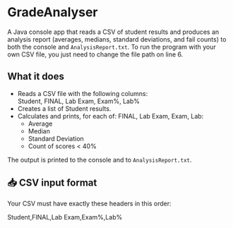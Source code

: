 # GradeAnalyser

A Java console app that reads a CSV of student results and produces an analysis report (averages, medians, standard deviations, and fail counts) to both the console and `AnalysisReport.txt`. To run the program with your own CSV file, you just need to change the file path on line 6.

## What it does
- Reads a CSV file with the following columns:  
  Student, FINAL, Lab Exam, Exam%, Lab%
- Creates a list of Student results.
- Calculates and prints, for each of: FINAL, Lab Exam, Exam, Lab:
  - Average 
  - Median
  - Standard Deviation 
  - Count of scores < 40%

The output is printed to the console and to `AnalysisReport.txt`.

## 📥 CSV input format
Your CSV must have exactly these headers in this order:

Student,FINAL,Lab Exam,Exam%,Lab%





